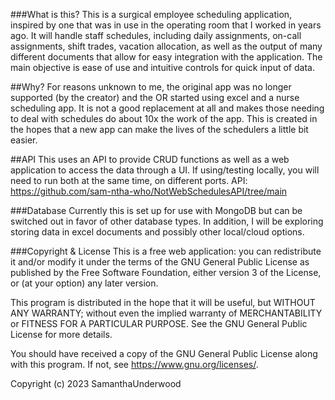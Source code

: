 ###What is this?
This is a surgical employee scheduling application, inspired by one that was in use in the operating room that I worked in years ago. It will handle staff schedules, including daily assignments, on-call assignments, shift trades, vacation allocation, as well as the output of many different documents that allow for easy integration with the application. The main objective is ease of use and intuitive controls for quick input of data.

##Why?
For reasons unknown to me, the original app was no longer supported (by the creator) and the OR started using excel and a nurse scheduling app. It is not a good replacement at all and makes those needing to deal with schedules do about 10x the work of the app. This is created in the hopes that a new app can make the lives of the schedulers a little bit easier.

##API
This uses an API to provide CRUD functions as well as a web application to access the data through a UI. If using/testing locally, you will need to run both at the same time, on different ports. API: https://github.com/sam-ntha-who/NotWebSchedulesAPI/tree/main

###Database
Currently this is set up for use with MongoDB but can be switched out in favor of other database types. In addition, I will be exploring storing data in excel documents and possibly other local/cloud options.

###Copyright & License
This is a free web application: you can redistribute it and/or modify it under the terms of the GNU General Public License as published by the Free Software Foundation, either version 3 of the License, or (at your option) any later version.

This program is distributed in the hope that it will be useful, but WITHOUT ANY WARRANTY; without even the implied warranty of MERCHANTABILITY or FITNESS FOR A PARTICULAR PURPOSE. See the GNU General Public License for more details.

You should have received a copy of the GNU General Public License along with this program. If not, see https://www.gnu.org/licenses/.

Copyright (c) 2023 SamanthaUnderwood
